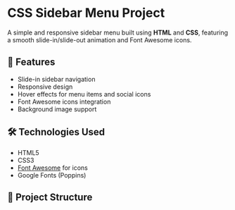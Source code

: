 # CSS Sidebar Menu Project

A simple and responsive sidebar menu built using **HTML** and **CSS**, featuring a smooth slide-in/slide-out animation and Font Awesome icons.

## 📌 Features
- Slide-in sidebar navigation
- Responsive design
- Hover effects for menu items and social icons
- Font Awesome icons integration
- Background image support

## 🛠️ Technologies Used
- HTML5
- CSS3
- [Font Awesome](https://fontawesome.com/) for icons
- Google Fonts (Poppins)

## 📂 Project Structure
